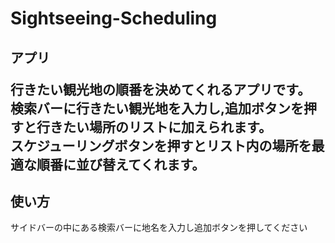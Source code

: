 # Sightseeing-Scheduling


<h2>アプリ</2>

行きたい観光地の順番を決めてくれるアプリです。
<br>
検索バーに行きたい観光地を入力し,追加ボタンを押すと行きたい場所のリストに加えられます。
<br>
スケジューリングボタンを押すとリスト内の場所を最適な順番に並び替えてくれます。

<h2>使い方</h2>

サイドバーの中にある検索バーに地名を入力し追加ボタンを押してください

